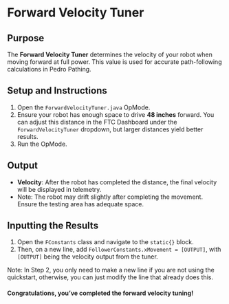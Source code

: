 # Forward Velocity Tuner

## Purpose

The **Forward Velocity Tuner** determines the velocity of your robot when moving forward at full power. This value is used for accurate path-following calculations in Pedro Pathing.



## Setup and Instructions

1. Open the `ForwardVelocityTuner.java` OpMode.
2. Ensure your robot has enough space to drive **48 inches** forward. You can adjust this distance in the FTC Dashboard under the `ForwardVelocityTuner` dropdown, but larger distances yield better results.
3. Run the OpMode.



## Output

* **Velocity**: After the robot has completed the distance, the final velocity will be displayed in telemetry.
* Note: The robot may drift slightly after completing the movement. Ensure the testing area has adequate space.



## Inputting the Results

1. Open the `FConstants` class and navigate to the `static{}` block.
2. Then, on a new line, add `FollowerConstants.xMovement = [OUTPUT]`, with `[OUTPUT]` being the velocity output from the tuner.

Note: In Step 2, you only need to make a new line if you are not using the quickstart, otherwise, you can just modify the line that already does this.

#### Congratulations, you’ve completed the forward velocity tuning!
